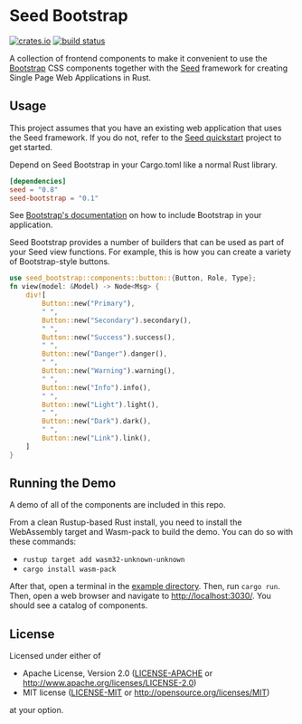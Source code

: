 Seed Bootstrap
==============

[![crates.io](https://img.shields.io/crates/v/seed-bootstrap.svg)](https://crates.io/crates/seed-bootstrap)
[![build status](https://panoptix.semaphoreci.com/badges/seed-bootstrap/branches/main.svg)](https://panoptix.semaphoreci.com/projects/seed-bootstrap)

A collection of frontend components to make it convenient to use the
[Bootstrap](https://getbootstrap.com/) CSS components together with
the [Seed](https://seed-rs.org/) framework for creating Single Page
Web Applications in Rust.

## Usage

This project assumes that you have an existing web application that
uses the Seed framework. If you do not, refer to the [Seed
quickstart](https://github.com/seed-rs/seed-quickstart) project to get
started.

Depend on Seed Bootstrap in your Cargo.toml like a normal Rust library.

```toml
[dependencies]
seed = "0.8"
seed-bootstrap = "0.1"
```

See [Bootstrap's documentation](https://getbootstrap.com/docs/4.5/getting-started/introduction/)
on how to include Bootstrap in your application.

Seed Bootstrap provides a number of builders that can be used as part
of your Seed view functions. For example, this is how you can create a
variety of Bootstrap-style buttons.

```rust
use seed_bootstrap::components::button::{Button, Role, Type};
fn view(model: &Model) -> Node<Msg> {
    div![
        Button::new("Primary"),
        " ",
        Button::new("Secondary").secondary(),
        " ",
        Button::new("Success").success(),
        " ",
        Button::new("Danger").danger(),
        " ",
        Button::new("Warning").warning(),
        " ",
        Button::new("Info").info(),
        " ",
        Button::new("Light").light(),
        " ",
        Button::new("Dark").dark(),
        " ",
        Button::new("Link").link(),
    ]
}
```

## Running the Demo

A demo of all of the components are included in this repo.

From a clean Rustup-based Rust install, you need to install the
WebAssembly target and Wasm-pack to build the demo. You can do so with
these commands:

- `rustup target add wasm32-unknown-unknown`
- `cargo install wasm-pack`

After that, open a terminal in the [example
directory](./example). Then, run `cargo run`. Then, open a web browser
and navigate to <http://localhost:3030/>. You should see a catalog of
components.

## License

Licensed under either of

 * Apache License, Version 2.0
   ([LICENSE-APACHE](LICENSE-APACHE) or http://www.apache.org/licenses/LICENSE-2.0)
 * MIT license
   ([LICENSE-MIT](LICENSE-MIT) or http://opensource.org/licenses/MIT)

at your option.
